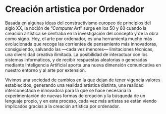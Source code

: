 # Creación artistica por Ordenador

Basada en algunas ideas del constructivismo europeo de principios del siglo XX, la noción de “_Computer Art_” surge en los 50 y 60 cuando la creación artística se centraba en la investigación del concepto y de la obra como signo. Hoy, el arte por ordenador, es una herramienta mucho más evolucionada que recoge las corrientes de pensamiento más innovadoras, consiguiendo, salvando las —cada vez menores— limitaciones técnicas, una diversidad creativa ilimitada. La posibilidad de interactuar con los sistemas informáticos, y de recibir respuestas aleatorias o generadas mediante Inteligencia Artificial aporta una nueva dimensión comunicativa en nuestro entorno y al arte por extensión.

Vivimos una sociedad de cambios en la que dejan de tener vigencia valores establecidos, generando una realidad artística distinta, una realidad interconectada e innovadora para la que se hace necesaria la experimentación de nuevas formas de creación y la búsqueda de un lenguaje propio, y en este proceso, cada vez más artistas se están viendo implicados gracias a la creación artística por ordenador.

